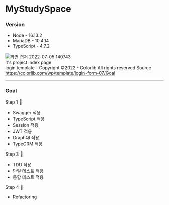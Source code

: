 # MyStudySpace  
### Version  
  - Node - 16.13.2
  - MariaDB - 10.4.14
  - TypeScript - 4.7.2

  
![화면 캡처 2022-07-05 140743](https://user-images.githubusercontent.com/55491073/177253586-211fd015-9804-4d83-bbf2-d0ab5f436d30.png)  
it's project index page  
login template - Copyright ©2022 - Colorlib All rights reserved Source https://colorlib.com/wp/template/login-form-07/Goal

---

### Goal
Step 1 🏃  
  - Swagger 적용
  - TypeScript 적용   
  - Session 적용
  - JWT 적용
  - GraphQl 적용
  - TypeORM 적용

Step 3 🧍  
  - TDD 적용
  - 단일 테스트 적용
  - 통합 테스트 적용  

Step 4 🧍 
  - Refactoring

